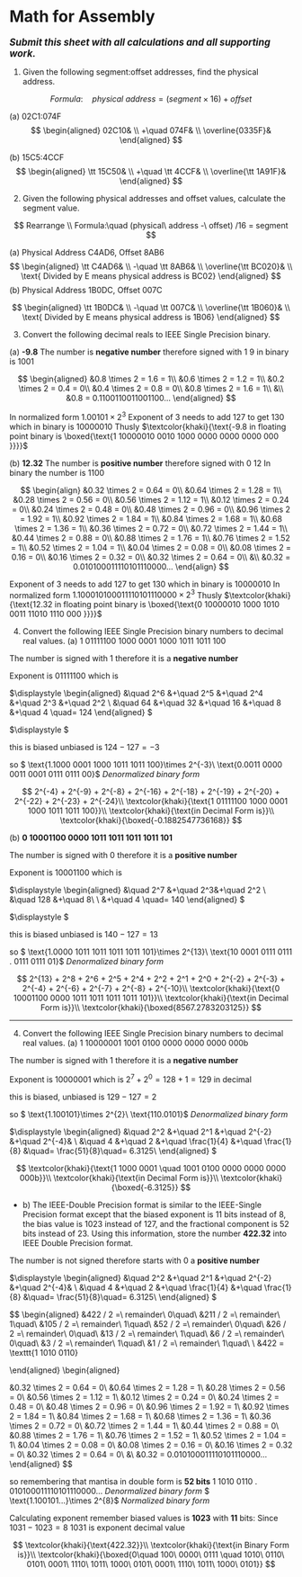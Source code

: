 # Math for Assembly 
<big><b><i>Submit this sheet with all calculations and all supporting work.</i></b></big>

1. Given the following segment:offset addresses, find the physical address.

$$
Formula:\quad physical\ address = (segment\times 16)  + offset
$$

(a) 02C1:074F
$$
\begin{aligned}
02C10& \\
+\quad 074F& \\
\overline{0335F}&
\end{aligned}
$$

(b) 15C5:4CCF
$$
\begin{aligned}
\tt 15C50& \\
+\quad \tt 4CCF& \\
\overline{\tt 1A91F}&
\end{aligned}
$$

2. Given the following physical addresses and offset values, calculate the segment value.

$$
Rearrange \\
Formula:\quad (physical\ address -\ offset) /16 = segment 
$$

(a) Physical Address C4AD6, Offset 8AB6
$$
\begin{aligned}
\tt C4AD6& \\
-\quad \tt 8AB6& \\
\overline{\tt BC020}&
\\  \text{ Divided by E means physical address is BC02}  
\end{aligned}
$$
(b) Physical Address 1B0DC, Offset 007C

$$
\begin{aligned}
\tt 1B0DC& \\
-\quad \tt 007C& \\
\overline{\tt 1B060}&
\\  \text{ Divided by E means physical address is 1B06}  
\end{aligned}
$$

3. Convert the following decimal reals to IEEE Single Precision binary.

(a) **-9.8**
The number is **negative number** therefore signed with $1$
$9$ in binary is $1001$

$$
\begin{aligned}
&0.8 \times 2 = 1.6 = 1\\
&0.6 \times 2 = 1.2 = 1\\
&0.2 \times 2 = 0.4 = 0\\
&0.4 \times 2 = 0.8 = 0\\
&0.8 \times 2 = 1.6 = 1\\
&\\
&0.8 = 0.1100110011001100... 
\end{aligned}
$$

In normalized form $1.00101 \times 2^3$
Exponent of 3 needs to add 127 to get 130 which in binary is $1000 0010$
Thusly $\textcolor{khaki}{\text{-9.8 in floating point binary is \boxed{\text{1 10000010 0010 1000 0000 0000 0000 000 }}}}$

(b) **12.32**
The number is **positive number** therefore signed with $0$
$12$ In binary the number is $1100$

$$
\begin{align}
&0.32 \times 2 = 0.64 = 0\\
&0.64 \times 2 = 1.28 = 1\\
&0.28 \times 2 = 0.56 = 0\\
&0.56 \times 2 = 1.12 = 1\\
&0.12 \times 2 = 0.24 = 0\\
&0.24 \times 2 = 0.48 = 0\\
&0.48 \times 2 = 0.96 = 0\\
&0.96 \times 2 = 1.92 = 1\\
&0.92 \times 2 = 1.84 = 1\\
&0.84 \times 2 = 1.68 = 1\\
&0.68 \times 2 = 1.36 = 1\\
&0.36 \times 2 = 0.72 = 0\\
&0.72 \times 2 = 1.44 = 1\\
&0.44 \times 2 = 0.88 = 0\\
&0.88 \times 2 = 1.76 = 1\\
&0.76 \times 2 = 1.52 = 1\\
&0.52 \times 2 = 1.04 = 1\\
&0.04 \times 2 = 0.08 = 0\\
&0.08 \times 2 = 0.16 = 0\\
&0.16 \times 2 = 0.32 = 0\\
&0.32 \times 2 = 0.64 = 0\\
&\\
&0.32 = 0.010100011110101110000... 
\end{align}
$$

Exponent of 3 needs to add 127 to get 130 which in binary is $1000 0010$
In normalized form $1. 1000 1010 0011 11010 1110 000 \times 2^3$
Thusly $\textcolor{khaki}{\text{12.32 in floating point binary is \boxed{\text{0 10000010 1000 1010 0011 11010 1110 000 }}}}$

4. Convert the following IEEE Single Precision binary numbers to decimal real values.
(a) 1 01111100 1000 0001 1000 1011 1011 100

The number is signed with $1$ therefore it is a **negative number**

Exponent is $01111100$ which is 

$\displaystyle
\begin{aligned}
&\quad 2^6 &+\quad 2^5 &+\quad 2^4 &+\quad 2^3  &+\quad 2^2 \\
&\quad 64  &+\quad 32  &+\quad 16  &+\quad 8    &+\quad 4  \quad= 124
\end{aligned}
$

$\displaystyle $

this is biased unbiased is $124 - 127 = -3$

so $ \text{1.1000 0001 1000 1011 1011 100}\times 2^{-3}\\
\text{0.0011 0000 0011 0001 0111 0111 00}$ *Denormalized binary form*

$$
2^{-4} + 2^{-9} + 2^{-8} + 2^{-16} + 2^{-18} + 2^{-19} + 2^{-20} + 2^{-22} + 2^{-23} + 2^{-24}\\
\textcolor{khaki}{\text{1 01111100 1000 0001 1000 1011 1011 100}}\\
\textcolor{khaki}{\text{in Decimal Form is}}\\
\textcolor{khaki}{\boxed{-0.1882547736168}}
$$

(b) **0 10001100 0000 1011 1011 1011 1011 101**

The number is signed with $0$ therefore it is a **positive number**

Exponent is $10001100$ which is 

$\displaystyle
\begin{aligned}
&\quad 2^7 &+\quad 2^3&+\quad 2^2 \\
&\quad 128 &+\quad 8\ \  &+\quad 4 \quad= 140
\end{aligned}
$

$\displaystyle $

this is biased unbiased is $140 - 127 = 13$

so $ \text{1.0000 1011 1011 1011 1011 101}\times 2^{13}\\
\text{10 0001 0111 0111 . 0111 0111 01}$ *Denormalized binary form*

$$
2^{13} + 2^8 + 2^6 + 2^5 + 2^4 + 2^2 + 2^1 + 2^0 + 2^{-2} + 2^{-3} + 2^{-4} + 2^{-6} + 2^{-7} + 2^{-8} + 2^{-10}\\
\textcolor{khaki}{\text{0 10001100 0000 1011 1011 1011 1011 101}}\\
\textcolor{khaki}{\text{in Decimal Form is}}\\
\textcolor{khaki}{\boxed{8567.2783203125}}
$$

---

4. Convert the following IEEE Single Precision binary numbers to decimal real values.
(a) 1 10000001 1001 0100 0000 0000 0000 000b


The number is signed with $1$ therefore it is a **negative number**

Exponent is $1000 0001$ which is $2^7 + 2^0 = 128 + 1 = 129$  in decimal 

this is biased, unbiased is $129 - 127 = 2$

so $ \text{1.100101}\times 2^{2}\\
\text{110.0101}$ *Denormalized binary form*

$\displaystyle
\begin{aligned}
&\quad 2^2 &+\quad 2^1 &+\quad 2^{-2} &+\quad 2^{-4}& \\
&\quad 4   &+\quad 2   &+\quad \frac{1}{4} &+\quad \frac{1}{8} &\quad= \frac{51}{8}\quad= 6.3125\\
\end{aligned}
$

$$
\textcolor{khaki}{\text{1 1000 0001 \quad 1001 0100 0000 0000 0000 000b}}\\
\textcolor{khaki}{\text{in Decimal Form is}}\\
\textcolor{khaki}{\boxed{-6.3125}}
$$

- b) The IEEE-Double Precision format is similar to the IEEE-Single Precision format except that
the biased exponent is 11 bits instead of 8, the bias value is 1023 instead of 127, and the fractional
component is 52 bits instead of 23. Using this information, store the number **422.32** into IEEE Double Precision format.

The number is not signed therefore starts with $0$ a **positive number**

$\displaystyle
\begin{aligned}
&\quad 2^2 &+\quad 2^1 &+\quad 2^{-2} &+\quad 2^{-4}& \\
&\quad 4   &+\quad 2   &+\quad \frac{1}{4} &+\quad \frac{1}{8} &\quad= \frac{51}{8}\quad= 6.3125\\
\end{aligned}
$

$$
\begin{aligned}
&422 / 2  =\ remainder\ 0\quad\\
&211 / 2  =\ remainder\ 1\quad\\
&105 / 2  =\ remainder\ 1\quad\\
&52  / 2  =\ remainder\ 0\quad\\
&26  / 2  =\ remainder\ 0\quad\\
&13  / 2  =\ remainder\ 1\quad\\
&6  / 2  =\ remainder\ 0\quad\\
&3  / 2  =\ remainder\ 1\quad\\
&1  / 2  =\ remainder\ 1\quad\\
\\
&422 = \texttt{1 1010 0110}

\end{aligned}
\begin{aligned}

&0.32 \times 2 = 0.64 = 0\\
&0.64 \times 2 = 1.28 = 1\\
&0.28 \times 2 = 0.56 = 0\\
&0.56 \times 2 = 1.12 = 1\\
&0.12 \times 2 = 0.24 = 0\\
&0.24 \times 2 = 0.48 = 0\\
&0.48 \times 2 = 0.96 = 0\\
&0.96 \times 2 = 1.92 = 1\\
&0.92 \times 2 = 1.84 = 1\\
&0.84 \times 2 = 1.68 = 1\\
&0.68 \times 2 = 1.36 = 1\\
&0.36 \times 2 = 0.72 = 0\\
&0.72 \times 2 = 1.44 = 1\\
&0.44 \times 2 = 0.88 = 0\\
&0.88 \times 2 = 1.76 = 1\\
&0.76 \times 2 = 1.52 = 1\\
&0.52 \times 2 = 1.04 = 1\\
&0.04 \times 2 = 0.08 = 0\\
&0.08 \times 2 = 0.16 = 0\\
&0.16 \times 2 = 0.32 = 0\\
&0.32 \times 2 = 0.64 = 0\\
&\\
&0.32 = 0.010100011110101110000... 
\end{aligned}
$$

so remembering that mantisa in double form is **52 bits** 
$\text{1 1010 0110 .  010100011110101110000...}$ *Denormalized binary form*
$ \text{1.100101...}\times 2^{8}$ *Normalized binary form*

Calculating exponent remember biased values is **1023** with **11** bits:
Since $1031 -1023 = 8$ $1031$ is exponent decimal value


$$
\textcolor{khaki}{\text{422.32}}\\
\textcolor{khaki}{\text{in Binary Form is}}\\
\textcolor{khaki}{\boxed{0\quad 100\ 0000\ 0111 \quad 1010\ 0110\ 0101\ 0001\ 1110\ 1011\ 1000\ 0101\ 0001\ 1110\ 1011\ 1000\ 0101}}
$$